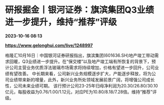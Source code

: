 # 研报掘金丨银河证券：旗滨集团Q3业绩进一步提升，维持“推荐”评级

**2023-10-16 08:13**

**https://www.gelonghui.com/live/1248997**

格隆汇10月16日｜中国银河证券研报指出，旗滨集团(601636.SH)地产竣工带动需求回暖，Q3业绩进一步提升。在“保交楼”以及地产竣工端有所恢复的背景下，预计公司主营业务优质浮法玻璃市场需求将持续增加，价格有望进一步回升，公司业绩有望改善。 中长期来看，公司新兴业务规模逐步扩大，产能逐步释放，将为公司业绩带来新的增量，此外，新兴业务所处领域发展前景广阔，将增强公司成长性，公司未来业绩可期。 该行预计公司23-25年归母净利润为20.30/26.80/30.10亿元，每股收益为0.76/1.00/1.12元，对应PE为10.80/8.18/7.28倍。维持“推荐”评级。
